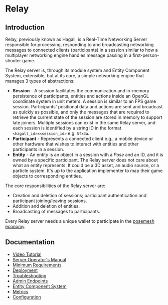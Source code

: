 # Relay

## Introduction

Relay, previously known as Hagall, is a Real-Time Networking Server responsible for processing, responding to and broadcasting networking messages to connected clients (participants) in a session similar to how a multiplayer networking engine handles message passing in a first-person-shooter game.

The Relay server is, through its module system and Entity Component System, extensible, but at its core, a simple networking engine that manages 3 types of abstractions:

- **Session** - A session facilitates the communication and in-memory persistence of participants, entities and actions inside an OpenGL coordinate system in unit meters. A session is similar to an FPS game session. Participants' positional data and actions are sent and broadcast as quickly as possible, and only the messages that are required to retrieve the current state of the session are stored in memory to support late joiners. Multiple sessions can exist in the same Relay server, and each session is identified by a string ID in the format `<hagall_id>x<session_id>` e.g. `5fx3a`.
- **Participant** - Represents a connected client e.g., a mobile device or other hardware that wishes to interact with entities and other participants in a session.
- **Entity** - An entity is an object in a session with a _Pose_ and an ID, and it is owned by a specific participant. The Relay server does not care about what an entity represents. It could be a 3D asset, an audio source, or a particle system. It's up to the application implementer to map their game objects to corresponding entities.

The core responsibilities of the Relay server are:

- Creation and deletion of sessions; participant authentication and participant joining/leaving sessions.
- Addition and deletion of entities.
- Broadcasting of messages to participants.

Every Relay server needs a unique wallet to participate in the [posemesh economy](https://www.aukilabs.com/posemesh/fundamentals).

## Documentation

- [Video Tutorial](docs/video-tutorial.md)
- [Server Operator's Manual](docs/operator-manual.md)
- [Minimum Requirements](docs/minimum-requirements.md)
- [Deployment](docs/deployment.md)
- [Troubleshooting](docs/troubleshooting.md)
- [Admin Endpoints](docs/admin-endpoints.md)
- [Entity Component System](docs/entity-component-system.md)
- [Metrics](docs/metrics.md)
- [Configuration](docs/configuration.md)

